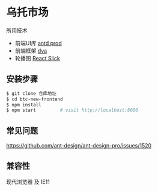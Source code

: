 
# 乌托市场


所用技术

- 前端UI库 [antd prod](https://pro.ant.design/docs/getting-started-cn)
- 前端框架 [dva](https://github.com/dvajs/dva)
- 轮播图 [React Slick](https://react-slick.neostack.com/docs/example/resizable) 


## 安装步骤

```bash
$ git clone 仓库地址
$ cd btc-new-frontend
$ npm install
$ npm start         # visit http://localhost:8000
```

## 常见问题
https://github.com/ant-design/ant-design-pro/issues/1520

## 兼容性

现代浏览器 及 IE11
